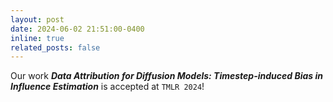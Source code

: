 ```yaml
---
layout: post
date: 2024-06-02 21:51:00-0400
inline: true
related_posts: false
---
```


Our work ***Data Attribution for Diffusion Models: Timestep-induced Bias in Influence Estimation*** is accepted at `TMLR 2024`!
